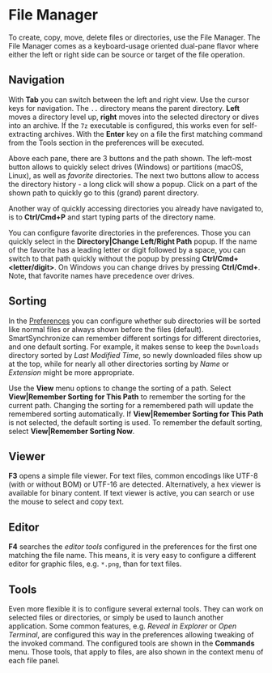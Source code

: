 # File Manager

To create, copy, move, delete files or directories, use the File Manager.
The File Manager comes as a keyboard-usage oriented dual-pane flavor where either the left or right side can be source or target of the file operation.

## Navigation

With **Tab** you can switch between the left and right view.
Use the cursor keys for navigation.
The `..` directory means the parent directory.
**Left** moves a directory level up, **right** moves into the selected directory or dives into an archive.
If the `7z` executable is configured, this works even for self-extracting archives.
With the **Enter** key on a file the first matching command from the Tools section in the preferences will be executed.

Above each pane, there are 3 buttons and the path shown.
The left-most button allows to quickly select drives (Windows) or partitions (macOS, Linux), as well as *favorite* directories.
The next two buttons allow to access the directory history - a long click will show a popup.
Click on a part of the shown path to quickly go to this (grand) parent directory.

Another way of quickly accessing directories you already have navigated to, is to **Ctrl/Cmd+P** and start typing parts of the directory name.

You can configure favorite directories in the preferences.
Those you can quickly select in the **Directory\|Change Left/Right Path** popup.
If the name of the favorite has a leading letter or digit followed by a space, you can switch to that path quickly without the popup by pressing **Ctrl/Cmd+<letter/digit>**.
On Windows you can change drives by pressing **Ctrl/Cmd+<drive letter>**.
Note, that favorite names have precedence over drives.

## Sorting

In the [Preferences](Preferences.md) you can configure whether sub directories will be sorted like normal files or always shown before the files (default).
SmartSynchronize can remember different sortings for different directories, and one default sorting.
For example, it makes sense to keep the `Downloads` directory sorted by *Last Modified Time*, so newly downloaded files show up at the top, while for nearly all other directories sorting by *Name* or *Extension* might be more appropriate.

Use the **View** menu options to change the sorting of a path.
Select **View\|Remember Sorting for This Path** to remember the sorting for the current path.
Changing the sorting for a remembered path will update the remembered sorting automatically.
If **View\|Remember Sorting for This Path** is not selected, the default sorting is used.
To remember the default sorting, select **View\|Remember Sorting Now**.

## Viewer

**F3** opens a simple file viewer.
For text files, common encodings like UTF-8 (with or without BOM) or UTF-16 are detected.
Alternatively, a hex viewer is available for binary content.
If text viewer is active, you can search or use the mouse to select and copy text.

## Editor

**F4** searches the *editor tools* configured in the preferences for the first one matching the file name.
This means, it is very easy to configure a different editor for graphic files, e.g. `*.png`, than for text files.

## Tools

Even more flexible it is to configure several external tools.
They can work on selected files or directories, or simply be used to launch another application.
Some common features, e.g. *Reveal in Explorer* or *Open Terminal*, are configured this way in the preferences allowing tweaking of the invoked command.
The configured tools are shown in the **Commands** menu.
Those tools, that apply to files, are also shown in the context menu of each file panel.
